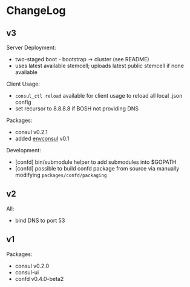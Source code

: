 ChangeLog
=========

v3
--

Server Deployment:

- two-staged boot - bootstrap -> cluster (see README)
- uses latest available stemcell; uploads latest public stemcell if none available

Client Usage:

- `consul_ctl reload` available for client usage to reload all local .json config
- set recursor to 8.8.8.8 if BOSH not providing DNS

Packages:

- consul v0.2.1
- added [envconsul](https://github.com/hashicorp/envconsul) v0.1

Development:

- [confd] bin/submodule helper to add submodules into $GOPATH
- [confd] possible to build confd package from source via manually modifying `packages/confd/packaging`

v2
--

All:

- bind DNS to port 53

v1
--

Packages:

- consul v0.2.0
- consul-ui
- confd v0.4.0-beta2
